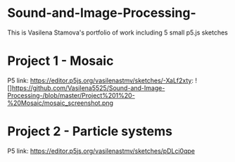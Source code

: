 # Sound-and-Image-Processing-
This is Vasilena Stamova's portfolio of work including 5 small p5.js sketches 

# Project 1 - Mosaic
P5 link: https://editor.p5js.org/vasilenastmv/sketches/-XaLf2xty:
![]https://github.com/Vasilena5525/Sound-and-Image-Processing-/blob/master/Project%201%20-%20Mosaic/mosaic_screenshot.png


# Project 2 - Particle systems
P5 link: https://editor.p5js.org/vasilenastmv/sketches/pDLci0qpe 
